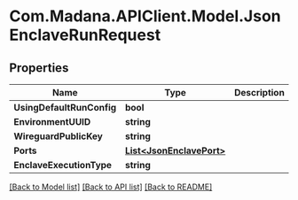 
# Com.Madana.APIClient.Model.JsonEnclaveRunRequest

## Properties

Name | Type | Description | Notes
------------ | ------------- | ------------- | -------------
**UsingDefaultRunConfig** | **bool** |  | [optional] 
**EnvironmentUUID** | **string** |  | [optional] 
**WireguardPublicKey** | **string** |  | [optional] 
**Ports** | [**List&lt;JsonEnclavePort&gt;**](JsonEnclavePort.md) |  | [optional] 
**EnclaveExecutionType** | **string** |  | [optional] 

[[Back to Model list]](../README.md#documentation-for-models)
[[Back to API list]](../README.md#documentation-for-api-endpoints)
[[Back to README]](../README.md)

